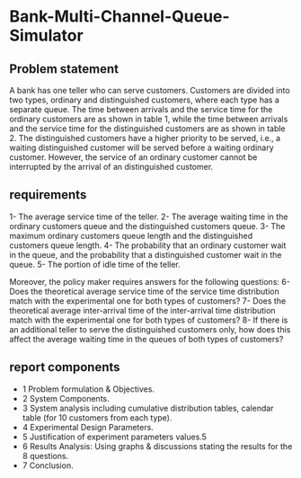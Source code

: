 # Bank-Multi-Channel-Queue-Simulator

## Problem statement
A bank has one teller who can serve customers. Customers are divided into two types, 
ordinary and distinguished customers, where each type has a separate queue. The time 
between arrivals and the service time for the ordinary customers are as shown in table 1, 
while the time between arrivals and the service time for the distinguished customers are 
as shown in table 2. The distinguished customers have a higher priority to be served, 
i.e., a waiting distinguished customer will be served before a waiting ordinary customer. 
However, the service of an ordinary customer cannot be interrupted by the arrival of an 
distinguished customer.

## requirements
1- The average service time of the teller.
2- The average waiting time in the ordinary customers queue and the distinguished customers queue.
3- The maximum ordinary customers queue length and the distinguished customers queue length.
4- The probability that an ordinary customer wait in the queue, and the probability that a distinguished customer wait in the queue.
5- The portion of idle time of the teller.

Moreover, the policy maker requires answers for the following questions:
6- Does the theoretical average service time of the service time distribution match with the experimental one for both types of customers?
7- Does the theoretical average inter-arrival time of the inter-arrival time distribution match with the experimental one for both types of customers?
8- If there is an additional teller to serve the distinguished customers only, how does this affect the average waiting time in the queues of both types of 
customers?

## report components
* 1 Problem formulation & Objectives.
* 2 System Components.
* 3 System analysis including cumulative distribution tables, calendar table (for 10 customers from each type).
* 4 Experimental Design Parameters.
* 5 Justification of experiment parameters values.5
* 6 Results Analysis: Using graphs & discussions stating the results for the 8 questions.
* 7 Conclusion.

